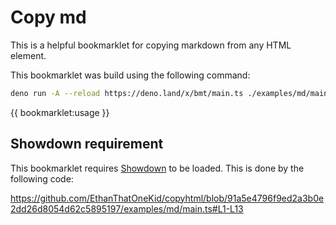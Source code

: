 # Copy md

This is a helpful bookmarklet for copying markdown from any HTML element.

This bookmarklet was build using the following command:

```bash
deno run -A --reload https://deno.land/x/bmt/main.ts ./examples/md/main.ts
```

{{ bookmarklet:usage }}

## Showdown requirement

This bookmarklet requires
[Showdown](https://github.com/showdownjs/showdown#readme) to be loaded. This is
done by the following code:

<https://github.com/EthanThatOneKid/copyhtml/blob/91a5e4796f9ed2a3b0e2dd26d8054d62c5895197/examples/md/main.ts#L1-L13>
